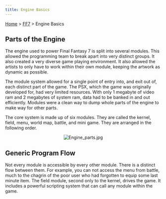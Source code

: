 ```yaml
---
title: Engine Basics
---
```


[Home](../Main%20Page.md.md) > [FF7](../FF7.md) > Engine Basics

## Parts of the Engine

The engine used to power Final Fantasy 7 is split into several modules.
This allowed the programming team to break apart into very distinct
groups. It also created a very diverse game playing environment. It also
allowed the artists to only have to work within their own module,
keeping the artwork as dynamic as possible.

The module system allowed for a single point of entry into, and exit out
of, each distinct part of the game. The PSX, which the game was
originally developed for, had very limited resources. With only 1
megabyte of video ram and 2 megabytes of system ram, data had to be
banked in and out efficiently. Modules were a clean way to dump whole
parts of the engine to make way for other parts.

The core system is made up of six modules. They are called the kernel,
field, menu, world map, battle, and mini game. They are arranged in the
following order.

  

<center>

![][1]

</center>

  

## Generic Program Flow

Not every module is accessible by every other module. There is a
distinct flow between them. For example, you can not access the menu
from battle, much to the chagrin of the poor user who had forgotten to
equip some last minute item. The field module, second only to the
kernel, drives the game. It includes a powerful scripting system that
can call any module within the game.

  [1]: ../assets/Engine%20parts.jpg "Engine_parts.jpg"

